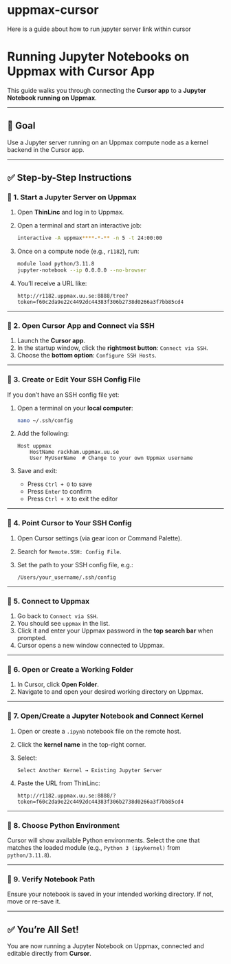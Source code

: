 # uppmax-cursor
Here is a guide about how to run jupyter server link within cursor

# Running Jupyter Notebooks on Uppmax with Cursor App

This guide walks you through connecting the **Cursor app** to a **Jupyter Notebook running on Uppmax**.

---

## 🧠 Goal

Use a Jupyter server running on an Uppmax compute node as a kernel backend in the Cursor app.

---

## ✅ Step-by-Step Instructions

### 🔹 1. Start a Jupyter Server on Uppmax

1. Open **ThinLinc** and log in to Uppmax.  
2. Open a terminal and start an interactive job:

   ```bash
   interactive -A uppmax****-*-** -n 5 -t 24:00:00
   ```

3. Once on a compute node (e.g., `r1182`), run:

   ```bash
   module load python/3.11.8
   jupyter-notebook --ip 0.0.0.0 --no-browser
   ```

4. You’ll receive a URL like:

   ```
   http://r1182.uppmax.uu.se:8888/tree?token=f60c2da9e22c4492dc44383f306b2738d0266a3f7bb85cd4
   ```

---

### 🔹 2. Open Cursor App and Connect via SSH

1. Launch the **Cursor app**.
2. In the startup window, click the **rightmost button**: `Connect via SSH`.
3. Choose the **bottom option**: `Configure SSH Hosts`.

---

### 🔹 3. Create or Edit Your SSH Config File

If you don’t have an SSH config file yet:

1. Open a terminal on your **local computer**:

   ```bash
   nano ~/.ssh/config
   ```

2. Add the following:

   ```ssh
   Host uppmax
       HostName rackham.uppmax.uu.se
       User MyUserName  # Change to your own Uppmax username
   ```

3. Save and exit:

   * Press `Ctrl + O` to save
   * Press `Enter` to confirm
   * Press `Ctrl + X` to exit the editor

---

### 🔹 4. Point Cursor to Your SSH Config

1. Open Cursor settings (via gear icon or Command Palette).
2. Search for `Remote.SSH: Config File`.
3. Set the path to your SSH config file, e.g.:

   ```
   /Users/your_username/.ssh/config
   ```

---

### 🔹 5. Connect to Uppmax

1. Go back to `Connect via SSH`.
2. You should see `uppmax` in the list.
3. Click it and enter your Uppmax password in the **top search bar** when prompted.
4. Cursor opens a new window connected to Uppmax.

---

### 🔹 6. Open or Create a Working Folder

1. In Cursor, click **Open Folder**.
2. Navigate to and open your desired working directory on Uppmax.

---

### 🔹 7. Open/Create a Jupyter Notebook and Connect Kernel

1. Open or create a `.ipynb` notebook file on the remote host.

2. Click the **kernel name** in the top-right corner.

3. Select:

   ```
   Select Another Kernel → Existing Jupyter Server
   ```

4. Paste the URL from ThinLinc:

   ```
   http://r1182.uppmax.uu.se:8888/?token=f60c2da9e22c4492dc44383f306b2738d0266a3f7bb85cd4
   ```

---

### 🔹 8. Choose Python Environment

Cursor will show available Python environments.
Select the one that matches the loaded module (e.g., `Python 3 (ipykernel)` from `python/3.11.8`).

---

### 🔹 9. Verify Notebook Path

Ensure your notebook is saved in your intended working directory.
If not, move or re-save it.

---

## ✅ You’re All Set!

You are now running a Jupyter Notebook on Uppmax, connected and editable directly from **Cursor**.
```
